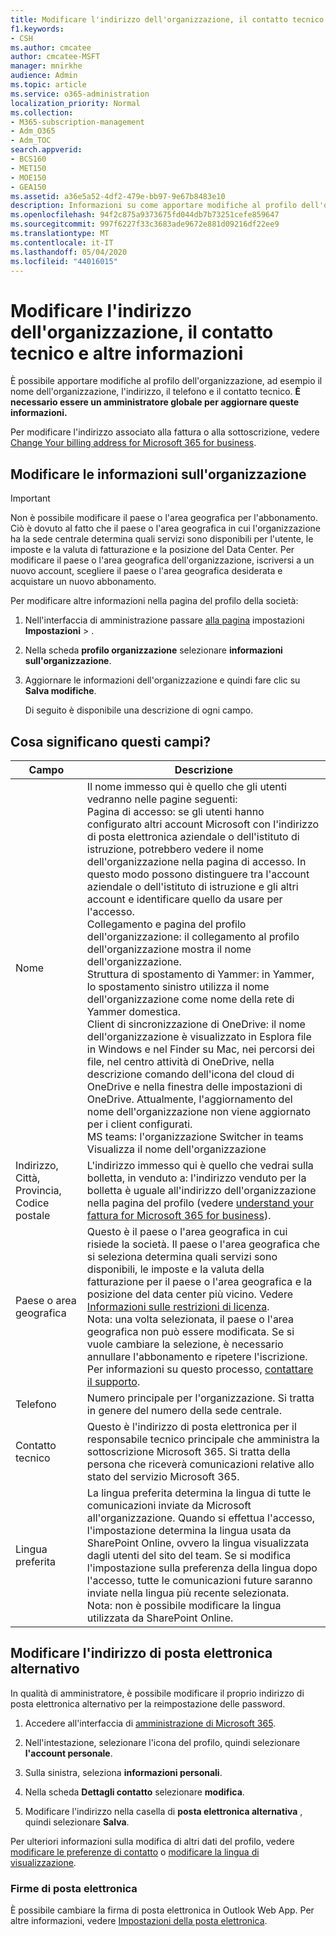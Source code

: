 ```yaml
---
title: Modificare l'indirizzo dell'organizzazione, il contatto tecnico e altre informazioni
f1.keywords:
- CSH
ms.author: cmcatee
author: cmcatee-MSFT
manager: mnirkhe
audience: Admin
ms.topic: article
ms.service: o365-administration
localization_priority: Normal
ms.collection:
- M365-subscription-management
- Adm_O365
- Adm_TOC
search.appverid:
- BCS160
- MET150
- MOE150
- GEA150
ms.assetid: a36e5a52-4df2-479e-bb97-9e67b8483e10
description: Informazioni su come apportare modifiche al profilo dell'organizzazione, ad esempio il nome dell'organizzazione, l'indirizzo, il telefono, il contatto tecnico e la posta elettronica.
ms.openlocfilehash: 94f2c875a9373675fd044db7b73251cefe859647
ms.sourcegitcommit: 997f6227f33c3683ade9672e881d09216df22ee9
ms.translationtype: MT
ms.contentlocale: it-IT
ms.lasthandoff: 05/04/2020
ms.locfileid: "44016015"
---
```

# <a name="change-your-organizations-address-technical-contact-and-more"></a>Modificare l'indirizzo dell'organizzazione, il contatto tecnico e altre informazioni
  
È possibile apportare modifiche al profilo dell'organizzazione, ad esempio il nome dell'organizzazione, l'indirizzo, il telefono e il contatto tecnico. **È necessario essere un amministratore globale per aggiornare queste informazioni.**
  
Per modificare l'indirizzo associato alla fattura o alla sottoscrizione, vedere [Change Your billing address for Microsoft 365 for business](../../commerce/billing-and-payments/change-your-billing-addresses.md).

## <a name="edit-organization-information"></a>Modificare le informazioni sull'organizzazione

> [!IMPORTANT]
> Non è possibile modificare il paese o l'area geografica per l'abbonamento. Ciò è dovuto al fatto che il paese o l'area geografica in cui l'organizzazione ha la sede centrale determina quali servizi sono disponibili per l'utente, le imposte e la valuta di fatturazione e la posizione del Data Center. Per modificare il paese o l'area geografica dell'organizzazione, iscriversi a un nuovo account, scegliere il paese o l'area geografica desiderata e acquistare un nuovo abbonamento.

Per modificare altre informazioni nella pagina del profilo della società:
  
1. Nell'interfaccia di amministrazione passare <a href="https://go.microsoft.com/fwlink/p/?linkid=2118715" target="_blank">alla pagina</a> impostazioni **Impostazioni** \> .

2. Nella scheda **profilo organizzazione** selezionare **informazioni sull'organizzazione**.

3. Aggiornare le informazioni dell'organizzazione e quindi fare clic su **Salva modifiche**.

    Di seguito è disponibile una descrizione di ogni campo.

## <a name="what-do-these-fields-mean"></a>Cosa significano questi campi?

|**Campo**  |**Descrizione**  |
|---------|---------|
|Nome  <br/>   | Il nome immesso qui è quello che gli utenti vedranno nelle pagine seguenti:  <br/>  Pagina di accesso: se gli utenti hanno configurato altri account Microsoft con l'indirizzo di posta elettronica aziendale o dell'istituto di istruzione, potrebbero vedere il nome dell'organizzazione nella pagina di accesso. In questo modo possono distinguere tra l'account aziendale o dell'istituto di istruzione e gli altri account e identificare quello da usare per l'accesso.  <br/>  Collegamento e pagina del profilo dell'organizzazione: il collegamento al profilo dell'organizzazione mostra il nome dell'organizzazione.  <br/>  Struttura di spostamento di Yammer: in Yammer, lo spostamento sinistro utilizza il nome dell'organizzazione come nome della rete di Yammer domestica.  <br/> Client di sincronizzazione di OneDrive: il nome dell'organizzazione è visualizzato in Esplora file in Windows e nel Finder su Mac, nei percorsi dei file, nel centro attività di OneDrive, nella descrizione comando dell'icona del cloud di OneDrive e nella finestra delle impostazioni di OneDrive. Attualmente, l'aggiornamento del nome dell'organizzazione non viene aggiornato per i client configurati. <br/> MS teams: l'organizzazione Switcher in teams Visualizza il nome dell'organizzazione <br/>  |
|Indirizzo, Città, Provincia, Codice postale  <br/>     | L'indirizzo immesso qui è quello che vedrai sulla bolletta, in venduto a: l'indirizzo venduto per la bolletta è uguale all'indirizzo dell'organizzazione nella pagina del profilo (vedere [understand your fattura for Microsoft 365 for business](../../commerce/billing-and-payments/understand-your-invoice2.md)).  <br/>        |
|Paese o area geografica  <br/>    | Questo è il paese o l'area geografica in cui risiede la società. Il paese o l'area geografica che si seleziona determina quali servizi sono disponibili, le imposte e la valuta della fatturazione per il paese o l'area geografica e la posizione del data center più vicino. Vedere [Informazioni sulle restrizioni di licenza](https://office.microsoft.com/redir/FX103037529).  <br/>Nota: una volta selezionata, il paese o l'area geografica non può essere modificata. Se si vuole cambiare la selezione, è necessario annullare l'abbonamento e ripetere l'iscrizione. Per informazioni su questo processo, [contattare il supporto](../contact-support-for-business-products.md).        |
|Telefono  <br/>     | Numero principale per l'organizzazione. Si tratta in genere del numero della sede centrale.  <br/>        |
|Contatto tecnico  <br/> |Questo è l'indirizzo di posta elettronica per il responsabile tecnico principale che amministra la sottoscrizione Microsoft 365. Si tratta della persona che riceverà comunicazioni relative allo stato del servizio Microsoft 365.  <br/> |
|Lingua preferita  <br/> |La lingua preferita determina la lingua di tutte le comunicazioni inviate da Microsoft all'organizzazione. Quando si effettua l'accesso, l'impostazione determina la lingua usata da SharePoint Online, ovvero la lingua visualizzata dagli utenti del sito del team. Se si modifica l'impostazione sulla preferenza della lingua dopo l'accesso, tutte le comunicazioni future saranno inviate nella lingua più recente selezionata.    <br/> Nota: non è possibile modificare la lingua utilizzata da SharePoint Online.           |

## <a name="change-your-alternate-email-address"></a>Modificare l'indirizzo di posta elettronica alternativo

In qualità di amministratore, è possibile modificare il proprio indirizzo di posta elettronica alternativo per la reimpostazione delle password.

1. Accedere all'interfaccia di <a href="https://go.microsoft.com/fwlink/p/?linkid=2024339" target="_blank">amministrazione di Microsoft 365</a>.

2. Nell'intestazione, selezionare l'icona del profilo, quindi selezionare **l'account personale**.

3. Sulla sinistra, seleziona **informazioni personali**.

4. Nella scheda **Dettagli contatto** selezionare **modifica**.

5. Modificare l'indirizzo nella casella di **posta elettronica alternativa** , quindi selezionare **Salva**.

Per ulteriori informazioni sulla modifica di altri dati del profilo, vedere [modificare le preferenze di contatto](change-contact-preferences.md) o [modificare la lingua di visualizzazione](https://support.office.com/article/6f238bff-5252-441e-b32b-655d5d85d15b.aspx).
  
### <a name="email-signatures"></a>Firme di posta elettronica
  
È possibile cambiare la firma di posta elettronica in Outlook Web App. Per altre informazioni, vedere [Impostazioni della posta elettronica](https://support.office.com/article/30c69a79-efc6-42d2-b740-4bf1c1f8a01c.aspx).
